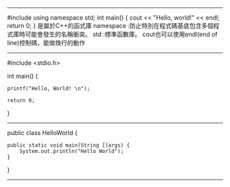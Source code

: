 *****************************************
#include <iostream>
using namespace std;
int main()
{
    cout << "Hello, world!" << endl;
    return 0;
}
<iostream>是屬於C++的函式庫
namespace :防止特別在程式碼基底包含多個程式庫時可能會發生的名稱衝突。
std :標準函數庫。
cout也可以使用endl(end of line)控制碼，能做換行的動作
*****************************************
#include <stdio.h>
 
int main()
{

    printf("Hello, World! \n");
 
    return 0;
}
*****************************************
public class HelloWorld {
    
    public static void main(String []args) {
        System.out.println("Hello World"); 
    }
}
*****************************************
